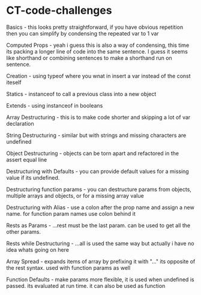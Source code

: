 # CT-code-challenges

Basics - this looks pretty straightforward, if you have obvious repetition then you can simplify by condensing the repeated var to 1 var

Computed Props - yeah i guess this is also a way of condensing, this time its packing a longer line of code into the same sentence. I guess it seems like shorthand or combining sentences to make a shorthand run on sentence. 

Creation - using typeof where you wnat in insert a var instead of the const iteself

Statics - instanceof to call a previous class into a new object

Extends - using instanceof in booleans

Array Destructuring - this is to make code shorter and skipping a lot of var declaration

String Destructuring - similar but with strings and missing characters are undefined

Object Destructuring - objects can be torn apart and refactored in the assert equal line

Destructuring with Defaults - you can provide default values for a missing value if its undefined.

Destructuring function params - you can destructure params from objects, multiple arrays and objects, or for a missing array value

Destructuring with Alias - 
use a colon  after the prop name and assign a new name. for function param names use colon behind it

Rests as Params - ...rest must be the last param. can be used to get all the other params. 

Rests while Destructuring - ...all is used the same way but actually i have no idea whats going on here

Array Spread - expands items of array by prefixing it with "..."
its opposite of the rest syntax. used with function params as well

Function Defaults - make params more flexible, it is used when undefined is passed. its evaluated at run time. it can also be used as function